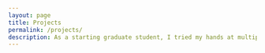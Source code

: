 ```yaml
---
layout: page
title: Projects
permalink: /projects/
description: As a starting graduate student, I tried my hands at multiple verification and security related aspects of research.
---
```

